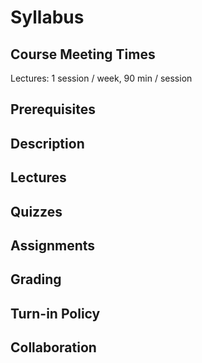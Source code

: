 # Syllabus

## Course Meeting Times

Lectures: 1 session / week, 90 min / session

## Prerequisites 

## Description 

## Lectures 

## Quizzes

## Assignments 

## Grading 

## Turn-in Policy

## Collaboration

